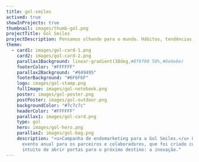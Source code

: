 ```yaml
---
title: gol-smiles
actived: true
showInProjects: true
thumbnail: images/thumb-gol.png
projectTitle: Gol Smiles
projectDescription: Pensamos olhando para o mundo. Hábitos, tendências e mudanças são a base do nosso raciocínio criativo e estratégico, que parte das pessoas ao mesmo tempo em que as coloca no centro de tudo.
theme:
  - card1: images/gol-card-1.png
    card2: images/gol-card-2.png
    parallax1Background: linear-gradient(38deg,#8f8f90 50%,#6e6e6e)
    footerColor: "#FFFFFF"
    parallax2Background: "#949495"
    footerBackground: "#6F6F6F"
    logo: images/gol-stamp.png
    fullImage: images/gol-notebook.png
    poster: images/gol-poster.png
    postPoster: images/gol-outdoor.png
    backgroundColor: "#7c7c7c"
    headerColor: "#FFFFFF"
    parallax1: images/gol-card.png
    type: gol
    hero: images/gol-hero.png
    parallax2: images/gol-bag.png
    description: "<u>Campanha de endomarketing para a Gol Smiles.</u> Um
      evento anual para os parceiros e colaboradores, que foi criado com o
      intuito de abrir portas para o próximo destino: a inovação."
---
```

